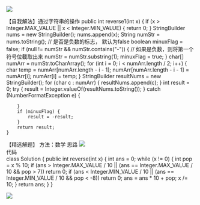 ![](https://i.imgur.com/V9AQQij.png)




【自我解法】通过字符串的操作
public int reverse1(int x) {
        if (x > Integer.MAX_VALUE || x < Integer.MIN_VALUE) {
            return 0;
        }
        StringBuilder nums = new StringBuilder();
        nums.append(x);
        String numStr = nums.toString();
        // 是否是负数的标志， 默认为false
        boolean minuxFlag = false;
        if (null != numStr && numStr.contains("-")) {
            // 如果是负数，则将第一个符号位截取出来
            numStr = numStr.substring(1);
            minuxFlag = true;
        }
        char[] numArr = numStr.toCharArray();
        for (int i = 0; i < numArr.length / 2; i++) {
            char temp = numArr[numArr.length - i - 1];
            numArr[numArr.length - i - 1] = numArr[i];
            numArr[i] = temp;
        }
        StringBuilder resultNums = new StringBuilder();
        for (char c : numArr) {
            resultNums.append(c);
        }
        int result = 0;
        try {
            result = Integer.valueOf(resultNums.toString());
        } catch (NumberFormatException e) {

        }
        if (minuxFlag) {
            result = -result;
        }
        return result;
    }

【精选解题】
方法：数学
思路
![](https://i.imgur.com/v5piEj4.png)
<br />
代码<br />
class Solution {
    public int reverse(int x) {
        int ans = 0;
        while (x != 0) {
            int pop = x % 10;
            if (ans > Integer.MAX_VALUE / 10 || (ans == Integer.MAX_VALUE / 10 && pop > 7)) 
                return 0;
            if (ans < Integer.MIN_VALUE / 10 || (ans == Integer.MIN_VALUE / 10 && pop < -8)) 
                return 0;
            ans = ans * 10 + pop;
            x /= 10;
        }
        return ans;
    }
}

![](https://i.imgur.com/EQFfrcw.png)